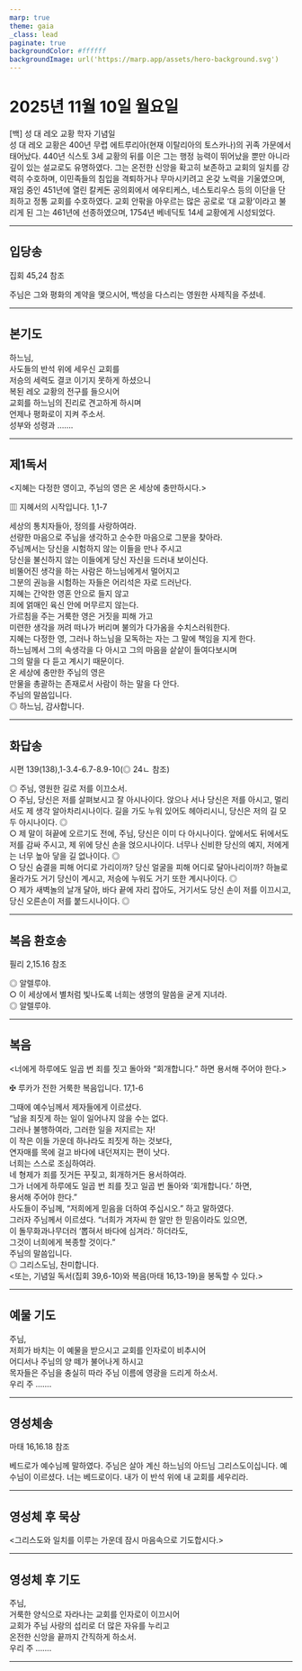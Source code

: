 ```yaml
---
marp: true
theme: gaia
_class: lead
paginate: true
backgroundColor: #ffffff
backgroundImage: url('https://marp.app/assets/hero-background.svg')
---
```


# 2025년 11월 10일 월요일

[백] 성 대 레오 교황 학자 기념일  
성 대 레오 교황은 400년 무렵 에트루리아(현재 이탈리아의 토스카나)의 귀족 가문에서 태어났다. 440년 식스토 3세 교황의 뒤를 이은 그는 행정 능력이 뛰어났을 뿐만 아니라 깊이 있는 설교로도 유명하였다. 그는 온전한 신앙을 확고히 보존하고 교회의 일치를 강력히 수호하며, 이민족들의 침입을 격퇴하거나 무마시키려고 온갖 노력을 기울였으며, 재임 중인 451년에 열린 칼케돈 공의회에서 에우티케스, 네스토리우스 등의 이단을 단죄하고 정통 교회를 수호하였다. 교회 안팎을 아우르는 많은 공로로 ‘대 교황’이라고 불리게 된 그는 461년에 선종하였으며, 1754년 베네딕토 14세 교황에게 시성되었다.




---

## 입당송

집회 45,24 참조

주님은 그와 평화의 계약을 맺으시어, 백성을 다스리는 영원한 사제직을 주셨네.  
  


---

## 본기도

하느님,  
사도들의 반석 위에 세우신 교회를  
저승의 세력도 결코 이기지 못하게 하셨으니  
복된 레오 교황의 전구를 들으시어  
교회를 하느님의 진리로 견고하게 하시며  
언제나 평화로이 지켜 주소서.  
성부와 성령과 …….  
  


---

## 제1독서

<지혜는 다정한 영이고, 주님의 영은 온 세상에 충만하시다.>

▥ 지혜서의 시작입니다. 1,1-7

세상의 통치자들아, 정의를 사랑하여라.  
선량한 마음으로 주님을 생각하고 순수한 마음으로 그분을 찾아라.  
주님께서는 당신을 시험하지 않는 이들을 만나 주시고  
당신을 불신하지 않는 이들에게 당신 자신을 드러내 보이신다.  
비뚤어진 생각을 하는 사람은 하느님에게서 멀어지고  
그분의 권능을 시험하는 자들은 어리석은 자로 드러난다.  
지혜는 간악한 영혼 안으로 들지 않고  
죄에 얽매인 육신 안에 머무르지 않는다.  
가르침을 주는 거룩한 영은 거짓을 피해 가고  
미련한 생각을 꺼려 떠나가 버리며 불의가 다가옴을 수치스러워한다.  
지혜는 다정한 영, 그러나 하느님을 모독하는 자는 그 말에 책임을 지게 한다.  
하느님께서 그의 속생각을 다 아시고 그의 마음을 샅샅이 들여다보시며  
그의 말을 다 듣고 계시기 때문이다.  
온 세상에 충만한 주님의 영은  
만물을 총괄하는 존재로서 사람이 하는 말을 다 안다.  
주님의 말씀입니다.  
◎ 하느님, 감사합니다.  
  


---

## 화답송

시편 139(138),1-3.4-6.7-8.9-10(◎ 24ㄴ 참조)

◎ 주님, 영원한 길로 저를 이끄소서.  
○ 주님, 당신은 저를 살펴보시고 잘 아시나이다. 앉으나 서나 당신은 저를 아시고, 멀리서도 제 생각 알아차리시나이다. 길을 가도 누워 있어도 헤아리시니, 당신은 저의 길 모두 아시나이다. ◎  
○ 제 말이 혀끝에 오르기도 전에, 주님, 당신은 이미 다 아시나이다. 앞에서도 뒤에서도 저를 감싸 주시고, 제 위에 당신 손을 얹으시나이다. 너무나 신비한 당신의 예지, 저에게는 너무 높아 닿을 길 없나이다. ◎  
○ 당신 숨결을 피해 어디로 가리이까? 당신 얼굴을 피해 어디로 달아나리이까? 하늘로 올라가도 거기 당신이 계시고, 저승에 누워도 거기 또한 계시나이다. ◎  
○ 제가 새벽놀의 날개 달아, 바다 끝에 자리 잡아도, 거기서도 당신 손이 저를 이끄시고, 당신 오른손이 저를 붙드시나이다. ◎  
  


---

## 복음 환호송

필리 2,15.16 참조

◎ 알렐루야.  
○ 이 세상에서 별처럼 빛나도록 너희는 생명의 말씀을 굳게 지녀라.  
◎ 알렐루야.  
  


---

## 복음

<너에게 하루에도 일곱 번 죄를 짓고 돌아와 “회개합니다.” 하면 용서해 주어야 한다.>

✠ 루카가 전한 거룩한 복음입니다. 17,1-6

그때에 예수님께서 제자들에게 이르셨다.  
“남을 죄짓게 하는 일이 일어나지 않을 수는 없다.  
그러나 불행하여라, 그러한 일을 저지르는 자!  
이 작은 이들 가운데 하나라도 죄짓게 하는 것보다,  
연자매를 목에 걸고 바다에 내던져지는 편이 낫다.  
너희는 스스로 조심하여라.  
네 형제가 죄를 짓거든 꾸짖고, 회개하거든 용서하여라.  
그가 너에게 하루에도 일곱 번 죄를 짓고 일곱 번 돌아와 ‘회개합니다.’ 하면,  
용서해 주어야 한다.”  
사도들이 주님께, “저희에게 믿음을 더하여 주십시오.” 하고 말하였다.  
그러자 주님께서 이르셨다. “너희가 겨자씨 한 알만 한 믿음이라도 있으면,  
이 돌무화과나무더러 ‘뽑혀서 바다에 심겨라.’ 하더라도,  
그것이 너희에게 복종할 것이다.”  
주님의 말씀입니다.  
◎ 그리스도님, 찬미합니다.  
<또는, 기념일 독서(집회 39,6-10)와 복음(마태 16,13-19)을 봉독할 수 있다.>  
  


---

## 예물 기도

주님,  
저희가 바치는 이 예물을 받으시고 교회를 인자로이 비추시어  
어디서나 주님의 양 떼가 불어나게 하시고  
목자들은 주님을 충실히 따라 주님 이름에 영광을 드리게 하소서.  
우리 주 …….  
  


---

## 영성체송

마태 16,16.18 참조

베드로가 예수님께 말하였다. 주님은 살아 계신 하느님의 아드님 그리스도이십니다. 예수님이 이르셨다. 너는 베드로이다. 내가 이 반석 위에 내 교회를 세우리라.  
  


---

## 영성체 후 묵상

<그리스도와 일치를 이루는 가운데 잠시 마음속으로 기도합시다.>  


---

## 영성체 후 기도

주님,  
거룩한 양식으로 자라나는 교회를 인자로이 이끄시어  
교회가 주님 사랑의 섭리로 더 많은 자유를 누리고  
온전한 신앙을 끝까지 간직하게 하소서.  
우리 주 …….  
  


---